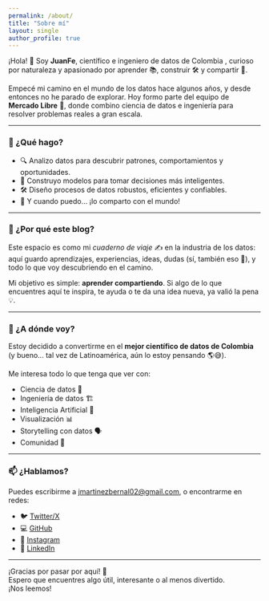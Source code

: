 ```yaml
---
permalink: /about/
title: "Sobre mí"
layout: single
author_profile: true
---
```



¡Hola! 👋 Soy **JuanFe**, científico e ingeniero de datos de Colombia , curioso por naturaleza y apasionado por aprender 📚, construir 🛠️ y compartir 🔄.

Empecé mi camino en el mundo de los datos hace algunos años, y desde entonces no he parado de explorar. Hoy formo parte del equipo de **Mercado Libre** 🛒, donde combino ciencia de datos e ingeniería para resolver problemas reales a gran escala.

---

### 🚀 ¿Qué hago?

- 🔍 Analizo datos para descubrir patrones, comportamientos y oportunidades.
- 🧪 Construyo modelos para tomar decisiones más inteligentes.
- 🛠️ Diseño procesos de datos robustos, eficientes y confiables.
- 💬 Y cuando puedo… ¡lo comparto con el mundo!

---

### 🧠 ¿Por qué este blog?

Este espacio es como mi *cuaderno de viaje* ✍️ en la industria de los datos: aquí guardo aprendizajes, experiencias, ideas, dudas (sí, también eso 🤔), y todo lo que voy descubriendo en el camino.

Mi objetivo es simple: **aprender compartiendo**. Si algo de lo que encuentres aquí te inspira, te ayuda o te da una idea nueva, ya valió la pena 💡.

---

### 🎯 ¿A dónde voy?

Estoy decidido a convertirme en el **mejor científico de datos de Colombia** (y bueno... tal vez de Latinoamérica, aún lo estoy pensando 🌎😅).

Me interesa todo lo que tenga que ver con:
- Ciencia de datos 🧪
- Ingeniería de datos 🏗️
- Inteligencia Artificial 🤖
- Visualización 📊
- Storytelling con datos 🗣️
- Comunidad 💬

---

### 📫 ¿Hablamos?

Puedes escribirme a [jmartinezbernal02@gmail.com](mailto:jmartinezbernal02@gmail.com), o encontrarme en redes:

- 🐦 [Twitter/X](https://x.com/JuanFeAngel98)
- 💻 [GitHub](https://github.com/JuanFeDS)
- 📸 [Instagram](https://www.instagram.com/juanfem98/)
- 💼 [LinkedIn](https://www.linkedin.com/in/juanfe-martínez/)

---

¡Gracias por pasar por aquí! 🙌  
Espero que encuentres algo útil, interesante o al menos divertido.  
¡Nos leemos!

